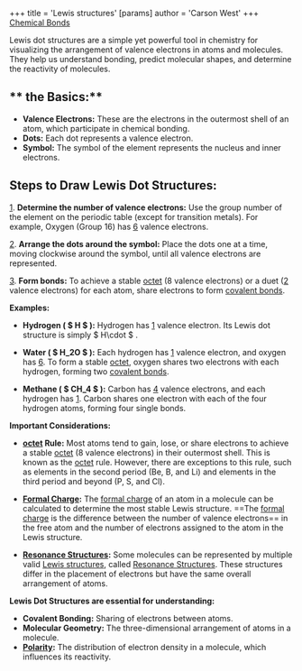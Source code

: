 +++
 title = 'Lewis structures'
[params]
	author = 'Carson West'
+++
[Chemical Bonds](./../chemical-bonds/)

Lewis dot structures are a simple yet powerful tool in chemistry for visualizing the arrangement of valence electrons in atoms and molecules. They help us understand bonding, predict molecular shapes, and determine the reactivity of molecules. 

## ** the Basics:**

* **Valence Electrons:**  These are the electrons in the outermost shell of an atom, which participate in chemical bonding.
* **Dots:** Each dot represents a valence electron.
* **Symbol:** The symbol of the element represents the nucleus and inner electrons.

## **Steps to Draw Lewis Dot Structures:**

[1](./../1/). **Determine the number of valence electrons:** Use the group number of the element on the periodic table (except for transition metals). For example, Oxygen (Group 16) has [6](./../6/) valence electrons.

[2](./../2/). **Arrange the dots around the symbol:** Place the dots one at a time, moving clockwise around the symbol, until all valence electrons are represented.  

[3](./../3/). **Form bonds:**  To achieve a stable [octet](./../octet/) (8 valence electrons) or a duet ([2](./../2/) valence electrons) for each atom, share electrons to form [covalent bonds](./../covalent-bonds/).  

**Examples:**

* **Hydrogen ( $ H $ ):**  Hydrogen has [1](./../1/) valence electron. Its Lewis dot structure is simply  $ H\cdot $ .

* **Water ( $ H_2O $ ):**  Each hydrogen has [1](./../1/) valence electron, and oxygen has [6](./../6/).  To form a stable [octet](./../octet/), oxygen shares two electrons with each hydrogen, forming two [covalent bonds](./../covalent-bonds/). 

* **Methane ( $ CH_4 $ ):**  Carbon has [4](./../4/) valence electrons, and each hydrogen has [1](./../1/). Carbon shares one electron with each of the four hydrogen atoms, forming four single bonds. 

**Important Considerations:**

* **[octet](./../octet/) Rule:** Most atoms tend to gain, lose, or share electrons to achieve a stable [octet](./../octet/) (8 valence electrons) in their outermost shell. This is known as the [octet](./../octet/) rule.  However, there are exceptions to this rule, such as elements in the second period (Be, B, and Li) and elements in the third period and beyond (P, S, and Cl). 

* **[Formal Charge](./../formal-charge/):** The [formal charge](./../formal-charge/) of an atom in a molecule can be calculated to determine the most stable Lewis structure. ==The [formal charge](./../formal-charge/) is the difference between the number of valence electrons== in the free atom and the number of electrons assigned to the atom in the Lewis structure.

* **[Resonance Structures](./../resonance-structures/):**  Some molecules can be represented by multiple valid [Lewis structures](./../lewis-structures/), called [Resonance Structures](./../resonance-structures/). These structures differ in the placement of electrons but have the same overall arrangement of atoms.

**Lewis Dot Structures are essential for understanding:**

* **Covalent Bonding:** Sharing of electrons between atoms.
* **Molecular Geometry:** The three-dimensional arrangement of atoms in a molecule.
* **[Polarity](./../polarity/):** The distribution of electron density in a molecule, which influences its reactivity.

